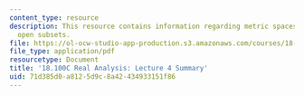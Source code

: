 ```yaml
---
content_type: resource
description: This resource contains information regarding metric spaces, ball neighborhoods,
  open subsets.
file: https://ol-ocw-studio-app-production.s3.amazonaws.com/courses/18-100c-real-analysis-fall-2012/71d385d0a8125d9c8a42434933151f86_MIT18_100CF12_l4sum.pdf
file_type: application/pdf
resourcetype: Document
title: '18.100C Real Analysis: Lecture 4 Summary'
uid: 71d385d0-a812-5d9c-8a42-434933151f86
---
```

